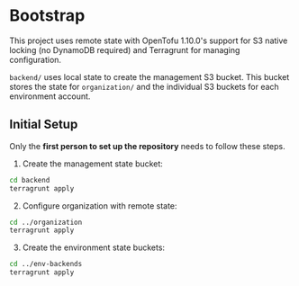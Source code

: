 # Bootstrap

This project uses remote state with OpenTofu 1.10.0's support for S3 native locking (no DynamoDB required) and Terragrunt for managing configuration.

`backend/` uses local state to create the management S3 bucket. This bucket stores the state for `organization/` and the individual S3 buckets for each environment account.

## Initial Setup

Only the **first person to set up the repository** needs to follow these steps.

1. Create the management state bucket:

```bash
cd backend
terragrunt apply
```

2. Configure organization with remote state:

```bash
cd ../organization
terragrunt apply
```

3. Create the environment state buckets:

```bash
cd ../env-backends
terragrunt apply
```
